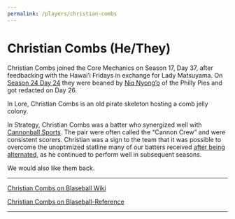 ```yaml
---
permalink: /players/christian-combs
---
```


# Christian Combs (He/They)

Christian Combs joined the Core Mechanics on Season 17, Day 37, after feedbacking with the Hawai’i Fridays in exchange
for Lady Matsuyama. On [Season 24 Day 24](/team-history/season24/#redactions-of-bees-and-combs) they were beaned by [Niq 
Nyong’o](https://www.blaseball.wiki/w/Niq_Nyong%27o) of the Philly Pies and got redacted on Day 26.

In Lore, Christian Combs is an old pirate skeleton hosting a comb jelly colony.

In Strategy, Christian Combs was a batter who synergized well with [Cannonball Sports](/players/cannonball-sports). The 
pair were often called the “Cannon Crew” and were consistent scorers. Christian was a sign to the team that it was 
possible to overcome the unoptimized statline many of our batters received [after being alternated](/team-history/season21/#mass-alternation), 
as he continued to perform well in subsequent seasons.

We would also like them back.

---

[Christian Combs on Blaseball Wiki](https://www.blaseball.wiki/w/Christian_Combs)

[Christian Combs on Blaseball-Reference](https://blaseball-reference.com/players/christian-combs)

---

